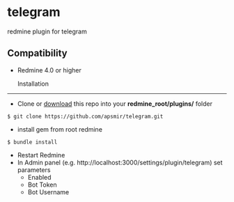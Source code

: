 # telegram
redmine plugin for telegram

Compatibility
-------------
* Redmine 4.0 or higher


  Installation
----------------------
* Clone or [download](https://github.com/apsmir/telegram/archive/refs/heads/main.zip) this repo into your **redmine_root/plugins/** folder

```
$ git clone https://github.com/apsmir/telegram.git
```
* install gem from root redmine
```
$ bundle install
```
* Restart Redmine
* In Admin panel (e.g. http://localhost:3000/settings/plugin/telegram) set parameters
  * Enabled
  * Bot Token 	
  * Bot Username